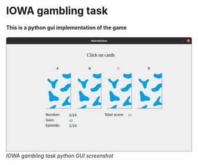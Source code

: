 # IOWA gambling task
#### This is a python gui implementation of the game

![Screenshot](resources/IOWA.png)
*IOWA gambling task python GUI screenshot*

